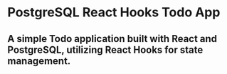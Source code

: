 # PostgreSQL React Hooks Todo App
## A simple Todo application built with React and PostgreSQL, utilizing React Hooks for state management.
